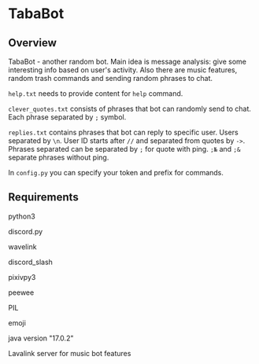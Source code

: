 # TabaBot
## Overview
TabaBot - another random bot. Main idea is message analysis: give some interesting info based on user's activity. Also there are music features, random trash commands and sending random phrases to chat.

`help.txt` needs to provide content for `help` command.

`clever_quotes.txt` consists of phrases that bot can randomly send to chat. Each phrase separated by `;` symbol.

`replies.txt` contains phrases that bot can reply to specific user. Users separated by `\n`. User ID starts after `//` and separated from quotes by `->`. Phrases separated can be separated by `;` for quote with ping. `;№` and `;&` separate phrases without ping.

In `config.py` you can specify your token and prefix for commands.

## Requirements
python3

discord.py

wavelink

discord_slash

pixivpy3

peewee

PIL

emoji

java version "17.0.2"

Lavalink server for music bot features


